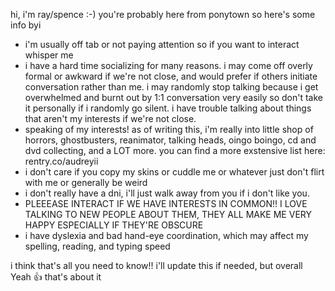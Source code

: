 hi, i'm ray/spence :-) you're probably here from ponytown so here's some info byi
- i'm usually off tab or not paying attention so if you want to interact whisper me
- i have a hard time socializing for many reasons. i may come off overly formal or awkward if we're not close, and would prefer if others initiate conversation rather than me. i may randomly stop talking because i get overwhelmed and burnt out by 1:1 conversation very easily so don't take it personally if i randomly go silent. i have trouble talking about things that aren't my interests if we're not close.
- speaking of my interests! as of writing this, i'm really into little shop of horrors, ghostbusters, reanimator, talking heads, oingo boingo, cd and dvd collecting, and a LOT more. you can find a more exstensive list here: rentry.co/audreyii
- i don't care if you copy my skins or cuddle me or whatever just don't flirt with me or generally be weird
- i don't really have a dni, i'll just walk away from you if i don't like you.
- PLEEEASE INTERACT IF WE HAVE INTERESTS IN COMMON!! I LOVE TALKING TO NEW PEOPLE ABOUT THEM, THEY ALL MAKE ME VERY HAPPY ESPECIALLY IF THEY'RE OBSCURE
- i have dyslexia and bad hand-eye coordination, which may affect my spelling, reading, and typing speed

i think that's all you need to know!! i'll update this if needed, but overall Yeah 👍 that's about it
